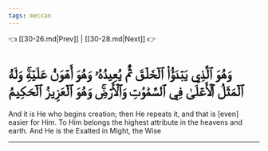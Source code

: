 ```yaml
---
tags: meccan
---
```


👈 [[30-26.md|Prev]] | [[30-28.md|Next]] 👉

# وَهُوَ ٱلَّذِي يَبۡدَؤُاْ ٱلۡخَلۡقَ ثُمَّ يُعِيدُهُۥ وَهُوَ أَهۡوَنُ عَلَيۡهِۚ وَلَهُ ٱلۡمَثَلُ ٱلۡأَعۡلَىٰ فِي ٱلسَّمَٰوَٰتِ وَٱلۡأَرۡضِۚ وَهُوَ ٱلۡعَزِيزُ ٱلۡحَكِيمُ

And it is He who begins creation; then He repeats it, and that is [even] easier for Him. To Him belongs the highest attribute in the heavens and earth. And He is the Exalted in Might, the Wise

---

